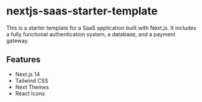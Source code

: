 # nextjs-saas-starter-template

This is a starter template for a SaaS application built with Next.js. It includes a fully functional authentication system, a database, and a payment gateway.

## Features

- Next.js 14
- Tailwind CSS
- Next Themes
- React Icons
